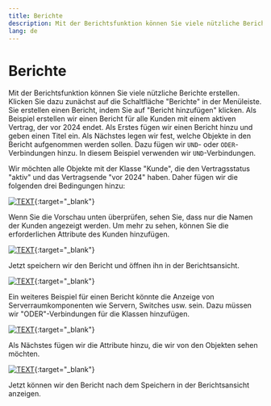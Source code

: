 ```yaml
---
title: Berichte
description: Mit der Berichtsfunktion können Sie viele nützliche Berichte erstellen. Klicken Sie dazu zunächst auf die Schaltfläche "Berichte" in der Menüleiste
lang: de
---
```


# Berichte

Mit der Berichtsfunktion können Sie viele nützliche Berichte erstellen. Klicken Sie dazu zunächst auf die Schaltfläche "Berichte" in der Menüleiste. Sie erstellen einen Bericht, indem Sie auf "Bericht hinzufügen" klicken. Als Beispiel erstellen wir einen Bericht für alle Kunden mit einem aktiven Vertrag, der vor 2024 endet. Als Erstes fügen wir einen Bericht hinzu und geben einen Titel ein. Als Nächstes legen wir fest, welche Objekte in den Bericht aufgenommen werden sollen. Dazu fügen wir `UND`- oder `ODER`-Verbindungen hinzu. In diesem Beispiel verwenden wir `UND`-Verbindungen.

Wir möchten alle Objekte mit der Klasse "Kunde", die den Vertragsstatus "aktiv" und das Vertragsende "vor 2024" haben.
Daher fügen wir die folgenden drei Bedingungen hinzu:

[![TEXT](../../img/screenshots/reports/customerconditions.png)](../../img/screenshots/reports/customerconditions.png){:target="_blank"}

Wenn Sie die Vorschau unten überprüfen, sehen Sie, dass nur die Namen der Kunden angezeigt werden. Um mehr zu sehen, können Sie die erforderlichen Attribute des Kunden hinzufügen.

[![TEXT](../../img/screenshots/reports/customerattributes.png)](../../img/screenshots/reports/customerattributes.png){:target="_blank"}

Jetzt speichern wir den Bericht und öffnen ihn in der Berichtsansicht.

[![TEXT](../../img/screenshots/reports/customerreport.png)](../../img/screenshots/reports/customerreport.png){:target="_blank"}

Ein weiteres Beispiel für einen Bericht könnte die Anzeige von Serverraumkomponenten wie Servern, Switches usw. sein. Dazu müssen wir "ODER"-Verbindungen für die Klassen hinzufügen.

[![TEXT](../../img/screenshots/reports/severroomconditions.png)](../../img/screenshots/reports/severroomconditions.png){:target="_blank"}

Als Nächstes fügen wir die Attribute hinzu, die wir von den Objekten sehen möchten.

[![TEXT](../../img/screenshots/reports/serverroomattributes.png)](../../img/screenshots/reports/serverroomattributes.png){:target="_blank"}

Jetzt können wir den Bericht nach dem Speichern in der Berichtsansicht anzeigen.
